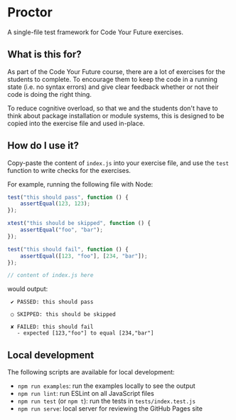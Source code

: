 # Proctor

A single-file test framework for Code Your Future exercises.

## What is this for?

As part of the Code Your Future course, there are a lot of exercises for the
students to complete. To encourage them to keep the code in a running state
(i.e. no syntax errors) and give clear feedback whether or not their code is
doing the right thing.

To reduce cognitive overload, so that we and the students don't have to think
about package installation or module systems, this is designed to be copied
into the exercise file and used in-place.

## How do I use it?

Copy-paste the content of `index.js` into your exercise file, and use the
`test` function to write checks for the exercises.

For example, running the following file with Node:

```javascript
test("this should pass", function () {
	assertEqual(123, 123);
});

xtest("this should be skipped", function () {
	assertEqual("foo", "bar");
});

test("this should fail", function () {
	assertEqual([123, "foo"], [234, "bar"]);
});

// content of index.js here
```

would output:

```
 ✔ PASSED: this should pass

 ○ SKIPPED: this should be skipped

 ✘ FAILED: this should fail
   - expected [123,"foo"] to equal [234,"bar"]
```

## Local development

The following scripts are available for local development:

  - `npm run examples`: run the examples locally to see the output
  - `npm run lint`: run ESLint on all JavaScript files
  - `npm run test` (or `npm t`): run the tests in `tests/index.test.js`
  - `npm run serve`: local server for reviewing the GitHub Pages site
